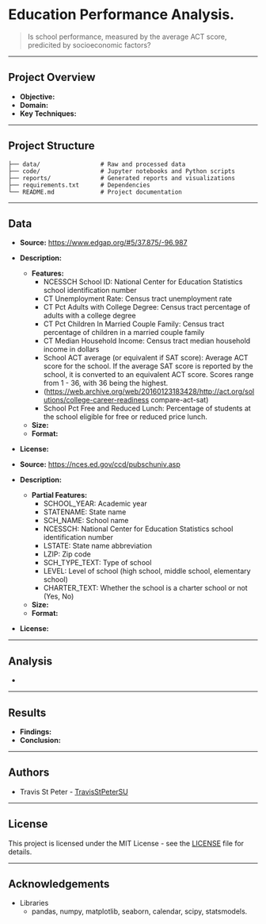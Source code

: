 # Education Performance Analysis.

> Is school performance, measured by the average ACT score, predicited by socioeconomic factors?

---

## Project Overview

> 

- **Objective:**
- **Domain:**
- **Key Techniques:**

---

## Project Structure

```
├── data/                 # Raw and processed data
├── code/                 # Jupyter notebooks and Python scripts
├── reports/              # Generated reports and visualizations
├── requirements.txt      # Dependencies
└── README.md             # Project documentation
```

---

## Data

- **Source:** https://www.edgap.org/#5/37.875/-96.987
- **Description:** 
  - **Features:**
    - NCESSCH School ID: National Center for Education Statistics school identification number
    - CT Unemployment Rate: Census tract unemployment rate
    - CT Pct Adults with College Degree: Census tract percentage of adults with a college degree
    - CT Pct Children In Married Couple Family: Census tract percentage of children in a married couple family
    - CT Median Household Income: Census tract median household income in dollars
    - School ACT average (or equivalent if SAT score): Average ACT score for the school. If the average SAT score is reported by the school, it is converted to an equivalent ACT score. Scores range from 1 - 36, with 36 being the highest.
    - (https://web.archive.org/web/20160123183428/http://act.org/solutions/college-career-readiness compare-act-sat)
    - School Pct Free and Reduced Lunch: Percentage of students at the school eligible for free or reduced price lunch.
  - **Size:**
  - **Format:**
- **License:**

- **Source:** https://nces.ed.gov/ccd/pubschuniv.asp
- **Description:**
  - **Partial Features:**
    - SCHOOL_YEAR: Academic year
    - STATENAME: State name
    - SCH_NAME: School name
    - NCESSCH: National Center for Education Statistics school identification number
    - LSTATE: State name abbreviation
    - LZIP: Zip code
    - SCH_TYPE_TEXT: Type of school
    - LEVEL: Level of school (high school, middle school, elementary school)
    - CHARTER_TEXT: Whether the school is a charter school or not (Yes, No)
  - **Size:**
  - **Format:**
- **License:**

---

## Analysis

-

---

## Results

- **Findings:**
- **Conclusion:**  

---

## Authors

- Travis St Peter - [TravisStPeterSU](https://github.com/TravisStPeterSU)

---

## License

This project is licensed under the MIT License - see the [LICENSE](LICENSE) file for details.

---

## Acknowledgements

- Libraries
  - pandas, numpy, matplotlib, seaborn, calendar, scipy, statsmodels.